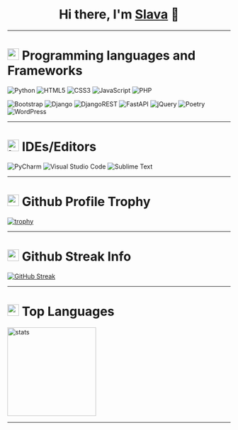 ﻿<h1 style="text-align: center">Hi there, I'm <a href="https://github.com/AntiViruS90">Slava</a> 👋 </h1>

<hr>
<h1><img width="26" height="26" src="https://img.icons8.com/fluency/48/code.png" alt="code"/> Programming languages and Frameworks</h1>

![Python](https://img.shields.io/badge/python-3670A0?style=for-the-badge&logo=python&logoColor=ffdd54)
![HTML5](https://img.shields.io/badge/html5-%23E34F26.svg?style=for-the-badge&logo=html5&logoColor=white)
![CSS3](https://img.shields.io/badge/css3-%231572B6.svg?style=for-the-badge&logo=css3&logoColor=white)
![JavaScript](https://img.shields.io/badge/javascript-%23323330.svg?style=for-the-badge&logo=javascript&logoColor=%23F7DF1E)
![PHP](https://img.shields.io/badge/php-%23777BB4.svg?style=for-the-badge&logo=php&logoColor=white)

![Bootstrap](https://img.shields.io/badge/bootstrap-%238511FA.svg?style=for-the-badge&logo=bootstrap&logoColor=white)
![Django](https://img.shields.io/badge/django-%23092E20.svg?style=for-the-badge&logo=django&logoColor=white)
![DjangoREST](https://img.shields.io/badge/DJANGO-REST-ff1709?style=for-the-badge&logo=django&logoColor=white&color=ff1709&labelColor=gray)
![FastAPI](https://img.shields.io/badge/FastAPI-005571?style=for-the-badge&logo=fastapi)
![jQuery](https://img.shields.io/badge/jquery-%230769AD.svg?style=for-the-badge&logo=jquery&logoColor=white)
![Poetry](https://img.shields.io/badge/Poetry-%233B82F6.svg?style=for-the-badge&logo=poetry&logoColor=0B3D8D)
![WordPress](https://img.shields.io/badge/WordPress-%23117AC9.svg?style=for-the-badge&logo=WordPress&logoColor=white)

<hr>

<h1><img width="26" height="26" src="https://img.icons8.com/fluency/48/laptop.png" alt="laptop"/> IDEs/Editors</h1>

![PyCharm](https://img.shields.io/badge/pycharm-143?style=for-the-badge&logo=pycharm&logoColor=black&color=black&labelColor=green)
![Visual Studio Code](https://img.shields.io/badge/Visual%20Studio%20Code-0078d7.svg?style=for-the-badge&logo=visual-studio-code&logoColor=white)
![Sublime Text](https://img.shields.io/badge/sublime_text-%23575757.svg?style=for-the-badge&logo=sublime-text&logoColor=important)

<hr>

<h1><img width="26" height="26" src="https://img.icons8.com/office/50/trophy.png" alt="trophy"/> Github Profile Trophy</h1>

[![trophy](https://github-profile-trophy.vercel.app/?username=AntiViruS90&theme=tokyonight)](https://github.com/ryo-ma/github-profile-trophy)
<hr>

<h1><img width="26" height="26" src="https://img.icons8.com/fluency/48/github.png" alt="github"/> Github Streak Info</h1>

[![GitHub Streak](https://streak-stats.demolab.com?user=AntiViruS90&theme=tokyonight&border_radius=10&date_format=j%20M%5B%20Y%5D&card_width=600)](https://git.io/streak-stats)
<hr>

<h1><img width="26" height="26" src="https://img.icons8.com/fluency/48/rebalance-portfolio.png" alt="rebalance-portfolio"/>  Top Languages</h1>

<a href="https://github.com/anuraghazra/convoychat">
  <img height=200 alt="stats" align="center" src="https://github-readme-stats.vercel.app/api/top-langs?username=AntiViruS90&hide=javascript&size_weight=0&count_weight=2&layout=compact&theme=radical&langs_count=8&card_width=420" />
</a>
<hr>
